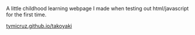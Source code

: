A little childhood learning webpage I made when testing out html/javascript for the first time.

[tymicruz.github.io/takoyaki](https://tymicruz.github.io/takoyaki/)